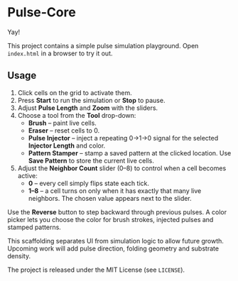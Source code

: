 # Pulse-Core

Yay!

This project contains a simple pulse simulation playground. Open `index.html` in a browser to try it out.

## Usage

1. Click cells on the grid to activate them.
2. Press **Start** to run the simulation or **Stop** to pause.
3. Adjust **Pulse Length** and **Zoom** with the sliders.
4. Choose a tool from the **Tool** drop-down:
   - **Brush** – paint live cells.
   - **Eraser** – reset cells to 0.
   - **Pulse Injector** – inject a repeating 0→1→0 signal for the selected **Injector Length** and color.
   - **Pattern Stamper** – stamp a saved pattern at the clicked location. Use **Save Pattern** to store the current live cells.
5. Adjust the **Neighbor Count** slider (0–8) to control when a cell becomes active:
   - **0** – every cell simply flips state each tick.
   - **1–8** – a cell turns on only when it has exactly that many live neighbors.
   The chosen value appears next to the slider.

Use the **Reverse** button to step backward through previous pulses. A color picker lets you choose the color for brush strokes, injected pulses and stamped patterns.

This scaffolding separates UI from simulation logic to allow future growth. Upcoming work will add pulse direction, folding geometry and substrate density.

The project is released under the MIT License (see `LICENSE`).
